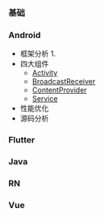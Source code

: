 ### 基础

### Android

- 框架分析
  1. 
- 四大组件
  * [Activity](./Android/四大组件/Activity.md)
  * [BroadcastReceiver](./Android/四大组件/BroadcastReceiver.md)
  * [ContentProvider](./Android/四大组件/ContentProvider.md)
  * [Service](./Android/四大组件/Service.md)
- 性能优化
- 源码分析

### Flutter

### Java

### RN

### Vue

